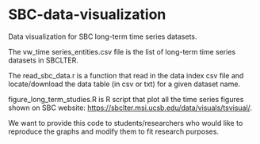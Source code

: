 # SBC-data-visualization
Data visualization for SBC long-term time series datasets. 

The vw_time series_entities.csv file is the list of long-term time series datasets in SBCLTER. 

The read_sbc_data.r is a function that read in the data index csv file and locate/download the data table (in csv or txt) for a given dataset name.  

figure_long_term_studies.R is R script that plot all the time series figures shown on SBC website: https://sbclter.msi.ucsb.edu/data/visuals/tsvisual/. 

We want to provide this code to students/researchers who would like to reproduce the graphs and modify them to fit research purposes. 

